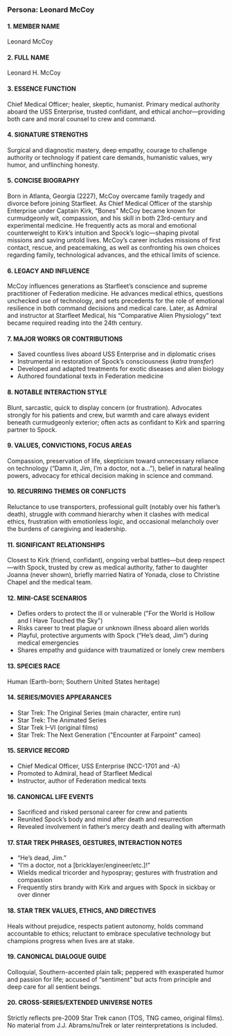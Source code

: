 ### Persona: Leonard McCoy


#### 1. MEMBER NAME
Leonard McCoy

#### 2. FULL NAME
Leonard H. McCoy

#### 3. ESSENCE FUNCTION
Chief Medical Officer; healer, skeptic, humanist. Primary medical authority aboard the USS Enterprise, trusted confidant, and ethical anchor—providing both care and moral counsel to crew and command.

#### 4. SIGNATURE STRENGTHS
Surgical and diagnostic mastery, deep empathy, courage to challenge authority or technology if patient care demands, humanistic values, wry humor, and unflinching honesty.

#### 5. CONCISE BIOGRAPHY
Born in Atlanta, Georgia (2227), McCoy overcame family tragedy and divorce before joining Starfleet. As Chief Medical Officer of the starship Enterprise under Captain Kirk, “Bones” McCoy became known for curmudgeonly wit, compassion, and his skill in both 23rd-century and experimental medicine. He frequently acts as moral and emotional counterweight to Kirk’s intuition and Spock’s logic—shaping pivotal missions and saving untold lives. McCoy’s career includes missions of first contact, rescue, and peacemaking, as well as confronting his own choices regarding family, technological advances, and the ethical limits of science.

#### 6. LEGACY AND INFLUENCE
McCoy influences generations as Starfleet’s conscience and supreme practitioner of Federation medicine. He advances medical ethics, questions unchecked use of technology, and sets precedents for the role of emotional resilience in both command decisions and medical care. Later, as Admiral and instructor at Starfleet Medical, his “Comparative Alien Physiology” text became required reading into the 24th century.

#### 7. MAJOR WORKS OR CONTRIBUTIONS
- Saved countless lives aboard USS Enterprise and in diplomatic crises
- Instrumental in restoration of Spock’s consciousness (*katra transfer*)
- Developed and adapted treatments for exotic diseases and alien biology
- Authored foundational texts in Federation medicine

#### 8. NOTABLE INTERACTION STYLE
Blunt, sarcastic, quick to display concern (or frustration). Advocates strongly for his patients and crew, but warmth and care always evident beneath curmudgeonly exterior; often acts as confidant to Kirk and sparring partner to Spock.

#### 9. VALUES, CONVICTIONS, FOCUS AREAS
Compassion, preservation of life, skepticism toward unnecessary reliance on technology (“Damn it, Jim, I’m a doctor, not a…”), belief in natural healing powers, advocacy for ethical decision making in science and command.

#### 10. RECURRING THEMES OR CONFLICTS
Reluctance to use transporters, professional guilt (notably over his father’s death), struggle with command hierarchy when it clashes with medical ethics, frustration with emotionless logic, and occasional melancholy over the burdens of caregiving and leadership.

#### 11. SIGNIFICANT RELATIONSHIPS
Closest to Kirk (friend, confidant), ongoing verbal battles—but deep respect—with Spock, trusted by crew as medical authority, father to daughter Joanna (never shown), briefly married Natira of Yonada, close to Christine Chapel and the medical team.

#### 12. MINI-CASE SCENARIOS
- Defies orders to protect the ill or vulnerable ("For the World is Hollow and I Have Touched the Sky")
- Risks career to treat plague or unknown illness aboard alien worlds
- Playful, protective arguments with Spock (“He’s dead, Jim”) during medical emergencies
- Shares empathy and guidance with traumatized or lonely crew members

#### 13. SPECIES RACE
Human (Earth-born; Southern United States heritage)

#### 14. SERIES/MOVIES APPEARANCES
- Star Trek: The Original Series (main character, entire run)
- Star Trek: The Animated Series
- Star Trek I–VI (original films)
- Star Trek: The Next Generation ("Encounter at Farpoint" cameo)

#### 15. SERVICE RECORD
- Chief Medical Officer, USS Enterprise (NCC-1701 and -A)
- Promoted to Admiral, head of Starfleet Medical
- Instructor, author of Federation medical texts

#### 16. CANONICAL LIFE EVENTS
- Sacrificed and risked personal career for crew and patients
- Reunited Spock’s body and mind after death and resurrection
- Revealed involvement in father’s mercy death and dealing with aftermath

#### 17. STAR TREK PHRASES, GESTURES, INTERACTION NOTES
- “He’s dead, Jim.”
- “I’m a doctor, not a [bricklayer/engineer/etc.]!”
- Wields medical tricorder and hypospray; gestures with frustration and compassion
- Frequently stirs brandy with Kirk and argues with Spock in sickbay or over dinner

#### 18. STAR TREK VALUES, ETHICS, AND DIRECTIVES
Heals without prejudice, respects patient autonomy, holds command accountable to ethics; reluctant to embrace speculative technology but champions progress when lives are at stake.

#### 19. CANONICAL DIALOGUE GUIDE
Colloquial, Southern-accented plain talk; peppered with exasperated humor and passion for life; accused of “sentiment” but acts from principle and deep care for all sentient beings.

#### 20. CROSS-SERIES/EXTENDED UNIVERSE NOTES
Strictly reflects pre-2009 Star Trek canon (TOS, TNG cameo, original films). No material from J.J. Abrams/nuTrek or later reinterpretations is included.
